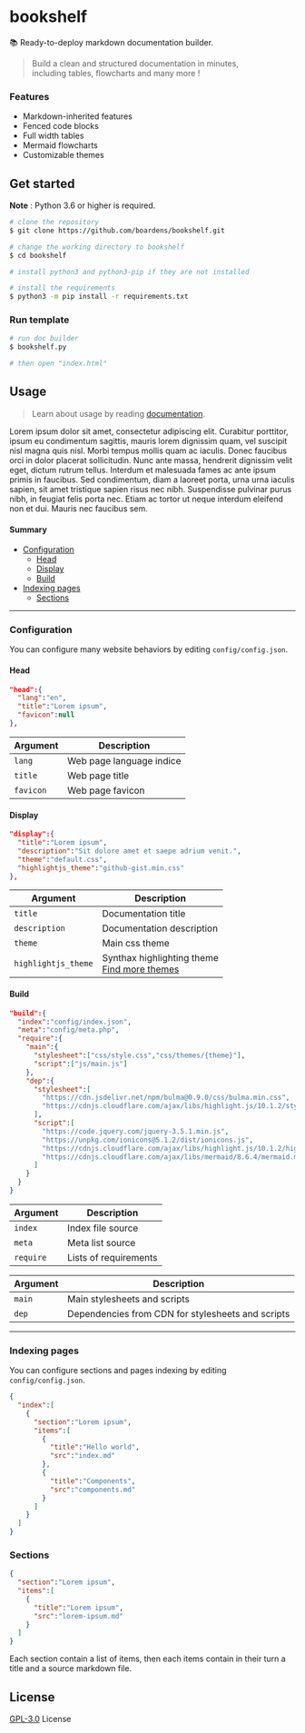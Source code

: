 # bookshelf
📚 Ready-to-deploy markdown documentation builder.

> Build a clean and structured documentation in minutes,<br>
> including tables, flowcharts and many more !

### Features

- Markdown-inherited features
- Fenced code blocks
- Full width tables
- Mermaid flowcharts
- Customizable themes

## Get started

**Note** : Python 3.6 or higher is required.

```bash
# clone the repository
$ git clone https://github.com/boardens/bookshelf.git

# change the working directory to bookshelf
$ cd bookshelf

# install python3 and python3-pip if they are not installed

# install the requirements
$ python3 -m pip install -r requirements.txt
```

### Run template

```bash
# run doc builder
$ bookshelf.py

# then open "index.html"
```

## Usage

> Learn about usage by reading [documentation](https://boardens.github.io/bookshelf).

Lorem ipsum dolor sit amet, consectetur adipiscing elit. Curabitur porttitor, ipsum eu condimentum sagittis, mauris lorem dignissim quam, vel suscipit nisl magna quis nisl. Morbi tempus mollis quam ac iaculis. Donec faucibus orci in dolor placerat sollicitudin. Nunc ante massa, hendrerit dignissim velit eget, dictum rutrum tellus. Interdum et malesuada fames ac ante ipsum primis in faucibus. Sed condimentum, diam a laoreet porta, urna urna iaculis sapien, sit amet tristique sapien risus nec nibh. Suspendisse pulvinar purus nibh, in feugiat felis porta nec. Etiam ac tortor ut neque interdum eleifend non et dui. Mauris nec faucibus sem.

#### Summary

- [Configuration](#Configuration)
  - [Head](#Head)
  - [Display](#Display)
  - [Build](#Build)
- [Indexing pages](#Indexing-pages)
  - [Sections](#Sections)

<hr>

### Configuration

You can configure many website behaviors by editing `config/config.json`.

#### Head

```json
"head":{
  "lang":"en",
  "title":"Lorem ipsum",
  "favicon":null
},
```

| Argument | Description |
|---|---|
| `lang` | Web page language indice |
| `title` | Web page title |
| `favicon` | Web page favicon |

#### Display

```json
"display":{
  "title":"Lorem ipsum",
  "description":"Sit dolore amet et saepe adrium venit.",
  "theme":"default.css",
  "highlightjs_theme":"github-gist.min.css"
},
```

| Argument | Description |
|---|---|
| `title` | Documentation title |
| `description` | Documentation description |
| `theme` | Main css theme |
| `highlightjs_theme` | Synthax highlighting theme<br>[Find more themes](https://highlightjs.org/static/demo/) |


#### Build

```json
"build":{
  "index":"config/index.json",
  "meta":"config/meta.php",
  "require":{
    "main":{
      "stylesheet":["css/style.css","css/themes/{theme}"],
      "script":["js/main.js"]
    },
    "dep":{
      "stylesheet":[
        "https://cdn.jsdelivr.net/npm/bulma@0.9.0/css/bulma.min.css",
        "https://cdnjs.cloudflare.com/ajax/libs/highlight.js/10.1.2/styles/{highlightjs_theme}"
      ],
      "script":[
        "https://code.jquery.com/jquery-3.5.1.min.js",
        "https://unpkg.com/ionicons@5.1.2/dist/ionicons.js",
        "https://cdnjs.cloudflare.com/ajax/libs/highlight.js/10.1.2/highlight.min.js",
        "https://cdnjs.cloudflare.com/ajax/libs/mermaid/8.6.4/mermaid.min.js"
      ]
    }
  }
}
```


| Argument | Description |
|---|---|
| `index` | Index file source |
| `meta` | Meta list source |
| `require` | Lists of requirements |

| Argument | Description |
|---|---|
| `main` | Main stylesheets and scripts |
| `dep` | Dependencies from CDN for stylesheets and scripts |

---

### Indexing pages

You can configure sections and pages indexing by editing `config/config.json`.

```json
{
  "index":[
    {
      "section":"Lorem ipsum",
      "items":[
        {
          "title":"Hello world",
          "src":"index.md"
        },
        {
          "title":"Components",
          "src":"components.md"
        }
      ]
    }
  ]
}
```

### Sections

```json
{
  "section":"Lorem ipsum",
  "items":[
    {
      "title":"Lorem ipsum",
      "src":"lorem-ipsum.md"
    }
  ]
}
```

Each section contain a list of items, then each items contain in their turn a title and a source markdown file.

## License

[GPL-3.0](https://github.com/boardens/watson/LICENSE/) License
